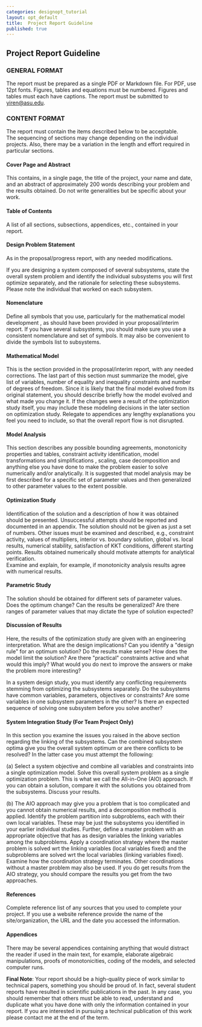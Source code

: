 ```yaml
---
categories: designopt_tutorial
layout: opt_default
title:  Project Report Guideline
published: true
---
```

## Project Report Guideline

### GENERAL FORMAT

The report must be prepared as a single PDF or Markdown file. For PDF, use 12pt fonts.
Figures, tables and equations must be numbered. Figures and tables must each have 
captions. The report must be submitted to yiren@asu.edu. 

### CONTENT FORMAT

The report must contain the items described below to be acceptable.  
The sequencing of sections may change depending 
on the individual projects.  Also, there may be a variation in the length 
and effort required in particular sections.

#### Cover Page and Abstract

This contains, in a single page, the title of the project, 
your name and date, and an abstract of approximately 200 words describing 
your problem and the results obtained.  Do not write generalities but be 
specific about your work.

#### Table of Contents

A list of all sections, subsections, appendices, etc., contained in your report. 

####  Design Problem Statement

As in the proposal/progress report, with any needed modifications.

If you are designing a system composed of several subsystems, state the 
overall system problem and identify the individual subsystems you will first optimize 
separately, and the rationale for selecting these subsystems. Please note 
the individual that worked on each subsystem.

####  Nomenclature
Define all symbols that you use, particularly for the mathematical model development
, as should have been provided in your proposal/interim report. If you have 
several subsystems, you should make sure you use a consistent nomenclature and 
set of symbols. It may also be convenient to divide the symbols list to subsystems.

####  Mathematical Model
This is the section provided in the proposal/interim report, with any needed 
corrections.  The last part of this section must summarize the model, give list of 
variables, number of equality and inequality constraints and number of degrees of 
freedom. Since it is likely that the final model evolved from its original 
statement, you should describe briefly how the model evolved and what made you 
change it. If the changes were a result of the optimization study itself, you 
may include these modeling decisions in the later section on optimization study. 
Relegate to appendices any lengthy explanations you feel you need to 
include, so that the overall report flow is not disrupted.

#### Model Analysis
This section describes any possible bounding agreements, monotonicity properties and 
tables, constraint activity identification, model transformations and simplifications
, scaling, case decomposition and anything else you have done to make the problem 
easier to solve numerically and/or analytically.
It is suggested that model analysis may be first described for a specific set of 
parameter values and then generalized to other parameter values to the extent possible.

#### Optimization Study
Identification of the solution and a description of how it was obtained should be 
presented.  Unsuccessful attempts should be reported and documented in an appendix.
The solution should not be given as just a set of numbers.  Other issues must be 
examined and described, e.g., constraint activity, values of multipliers, interior 
vs. boundary solution, global vs. local results, numerical stability, satisfaction 
of KKT conditions, different starting points. 
Results obtained numerically should motivate attempts for analytical verification.  
Examine and explain, for example, if monotonicity analysis results agree with numerical 
results.

#### Parametric Study
The solution should be obtained for different sets of parameter values.  
Does the optimum change?  Can the results be generalized?  Are there ranges of 
parameter values that may dictate the type of solution expected?  

####  Discussion of Results
Here, the results of the optimization study are given with an engineering 
interpretation.  What are the design implications?  Can you identify a 
"design rule" for an optimum solution?  Do the results make sense?  How does the 
model limit the solution?  Are there "practical" constraints active and what 
would this imply?  What would you do next to improve the answers or make the 
problem more interesting?

In a system design study, you must identify any conflicting requirements stemming 
from optimizing the subsystems separately. Do the subsystems have common variables, 
parameters, objectives or constraints? Are some variables in one subsystem parameters 
in the other? Is there an expected sequence of solving one subsystem before you 
solve another?

#### System Integration Study (For Team Project Only)
In this section you examine the issues you raised in the above section regarding the 
linking 
of the subsystems. Can the combined subsystem optima give you the overall system 
optimum or are there conflicts to be resolved?  In the latter case you must 
attempt the following:

(a)	Select a system objective and combine all variables and constraints into a 
single optimization model. Solve this overall system problem as a single 
optimization problem. This is what we call the All-in-One (AIO) approach. 
If you can obtain a solution, compare it with the solutions you obtained from 
the subsystems. Discuss your results.

(b)	The AIO approach may give you a problem that is too complicated and you 
cannot obtain numerical results, and a decomposition method is applied. Identify 
the problem partition into subproblems, each with their own local variables. 
These may be just the subsystems you identified in your earlier individual studies. 
Further, define a master problem with an appropriate objective that has as design 
variables the linking variables among the subproblems. Apply a coordination strategy 
where the master problem is solved wrt the linking variables (local variables fixed) 
and the subproblems are solved wrt the local variables (linking variables fixed). 
Examine how the coordination strategy terminates. Other coordinations without a 
master problem may also be used. If you do get results from the AIO strategy, 
you should compare the results you get from the two approaches.

#### References
Complete reference list of any sources that you used to complete your project. 
If you use a website reference provide the name of the site/organization, the URL 
and the date you accessed the information.

#### Appendices
There may be several appendices containing anything that would distract the reader 
if used in the main text, for example, elaborate algebraic manipulations, proofs of 
monotonicities, coding of the models, and selected computer runs.

**Final Note**: Your report should be a high-quality piece of work similar to technical 
papers, something you should be proud of.  In fact, several student reports have 
resulted in scientific publications in the past.  In any case, you should remember 
that others must be able to read, understand and duplicate what you have done with 
only the information contained in your report. 
If you are interested in pursuing a technical publication of this work please contact 
me at the end of the term.





 